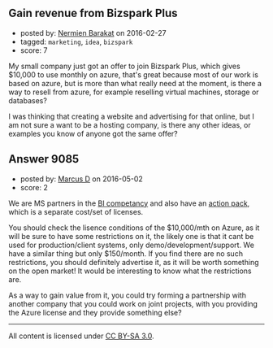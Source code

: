 ## Gain revenue from Bizspark Plus

- posted by: [Nermien Barakat](https://stackexchange.com/users/68867/nermien-barakat) on 2016-02-27
- tagged: `marketing`, `idea`, `bizspark`
- score: 7

My small company just got an offer to join Bizspark Plus, which gives $10,000 to use monthly on azure, that's great because most of our work is based on azure, but is more than what really need at the moment, is there a way to resell from azure, for example reselling virtual machines, storage or databases?  

I was thinking that creating a website and advertising for that online, but I am not sure a want to be a hosting company, is there any other ideas, or examples you know of anyone got the same offer?




## Answer 9085

- posted by: [Marcus D](https://stackexchange.com/users/258531/marcus-d) on 2016-05-02
- score: 2

<p>We are MS partners in the <a href="https://mspartner.microsoft.com/he/il/pages/membership/business-intelligence-competency.aspx" rel="nofollow">BI competancy</a> and also have an <a href="https://mspartner.microsoft.com/en/us/pages/membership/downloads/software-licensing-for-action-pack-subscription-partners.aspx" rel="nofollow">action pack</a>, which is a separate cost/set of licenses.</p>

<p>You should check the lisence conditions of the $10,000/mth on Azure, as it will be sure to have some restrictions on it, the likely one is that it cant be used for production/client systems, only demo/development/support. We have a similar thing but only $150/month. If you find there are no such restrictions, you should definitely advertise it, as it will be worth something on the open market! It would be interesting to know what the restrictions are.</p>

<p>As a way to gain value from it, you could try forming a partnership with another company that you could work on joint projects, with you providing the Azure license and they provide something else?</p>




---

All content is licensed under [CC BY-SA 3.0](https://creativecommons.org/licenses/by-sa/3.0/).
